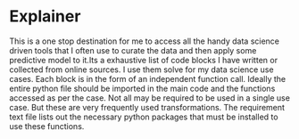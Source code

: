 <h1> Explainer</h1>

This is a one stop destination for me to access all the handy data science driven tools that I often use to curate the data and then apply some predictive model to it.Its a exhaustive list of code blocks I have written or collected from online sources. I use them solve for my data science use cases. 
Each block is in the form of an independent function call. Ideally the entire python file should be imported in the main code and the functions accessed as per the case. Not all may be required to be used in a single use case. But these are very frequently used transformations. The requirement text file lists out the necessary python packages that must be installed to use these functions.
